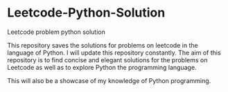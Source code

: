 # Leetcode-Python-Solution
Leetcode problem python solution

This repository saves the solutions for problems on leetcode in the language of Python.
I will update this repository constantly. The aim of this repository is to find concise and elegant solutions for the problems on Leetcode as well as to explore Python the programming language.

This will also be a showcase of my knowledge of Python programming.
